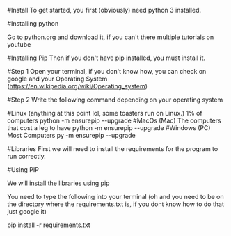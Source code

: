 #Install
To get started, you first (obviously) need python 3 installed.

#Installing python

Go to python.org and download it, if you can't there multiple tutorials on youtube

#Installing Pip
Then if you don't have pip installed, you must install it.

#Step 1
Open your terminal, if you don't know how, you can check on google and your Operating System (https://en.wikipedia.org/wiki/Operating_system)

#Step 2
Write the following command depending on your operating system

#Linux (anything at this point lol, some toasters run on Linux.) 1% of computers
python -m ensurepip --upgrade
#MacOs (Mac) The computers that cost a leg to have
python -m ensurepip --upgrade
#Windows (PC) Most Computers
py -m ensurepip --upgrade

#Libraries
First we will need to install the requirements for the program to run correctly.

#Using PIP

We will install the libraries using pip

You need to type the following into your terminal (oh and you need to be on the directory where the requirements.txt is, if you dont know how to do that just google it)

pip install -r requirements.txt
